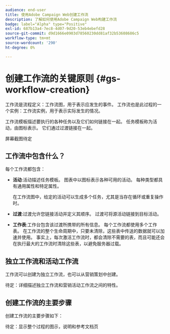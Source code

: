 ```yaml
---
audience: end-user
title: 使用Adobe Campaign Web创建工作流
description: 了解如何使用Adobe Campaign Web构建工作流
badge: label="Alpha" type="Positive"
exl-id: 687b13a4-7ec8-4d07-9d20-53eb4ebefd28
source-git-commit: d9d1666e0903d78560230dd81af32b53608686c5
workflow-type: tm+mt
source-wordcount: '290'
ht-degree: 0%

---
```



# 创建工作流的关键原则 {#gs-workflow-creation}

工作流是流程定义：工作流图，用于表示应发生的事件。 工作流也是此过程的一个实例：工作流实例，用于表示实际发生的情况。

工作流模板描述要执行的各种任务以及它们如何链接在一起。 任务模板称为活动，由图标表示。 它们通过过渡链接在一起。

屏幕截图待定

## 工作流中包含什么？

每个工作流都包含：

* **活动**:活动描述任务模板。 图表中以图标表示各种可用的活动。 每种类型都具有通用属性和特定属性。

   在工作流图中，给定的活动可以生成多个任务，尤其是当存在循环或重复操作时。

* **过渡**:过渡允许您链接活动并定义其顺序。 过渡可将源活动链接到目标活动。

* **工作表**:工作台包含该过渡所携带的所有信息。 每个工作流都使用多个工作表。 在工作流的整个生命周期中，只要未清除，这些表中传送的数据就可以加速并使用。 事实上，每次激活工作流时，都会清除不需要的表，而且可能还会在执行最大的工作流时清除这些表，以避免服务器过载。

## 独立工作流和活动工作流

工作流可以创建为独立工作流，也可以从营销策划中创建。

待定：详细描述独立工作流和营销活动工作流之间的特性。

## 创建工作流的主要步骤

创建工作流的主要步骤如下：

待定：显示整个过程的图示，说明和参考文档页